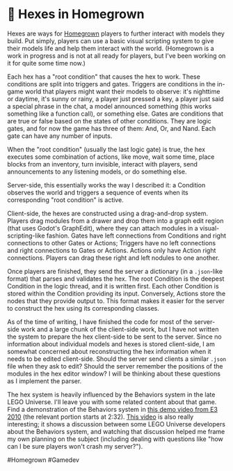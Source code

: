 # 🌱 Hexes in Homegrown

Hexes are ways for [Homegrown](https://write.as/house-mangrove/tag:Homegrown) players to further interact with models they build. Put simply, players can use a basic visual scripting system to give their models life and help them interact with the world. (Homegrown is a work in progress and is not at all ready for players, but I've been working on it for quite some time now.)

Each hex has a "root condition" that causes the hex to work. These conditions are split into triggers and gates. Triggers are conditions in the in-game world that players might want their models to observe: it's nighttime or daytime, it's sunny or rainy, a player just pressed a key, a player just said a special phrase in the chat, a model announced something (this works something like a function call), or something else. Gates are conditions that are true or false based on the states of other conditions. They are logic gates, and for now the game has three of them: And, Or, and Nand. Each gate can have any number of inputs.

When the "root condition" (usually the last logic gate) is true, the hex executes some combination of actions, like move, wait some time, place blocks from an inventory, turn invisible, interact with players, send announcements to any listening models, or do something else.

Server-side, this essentially works the way I described it: a Condition observes the world and triggers a sequence of events when its corresponding "root condition" is active.

Client-side, the hexes are constructed using a drag-and-drop system. Players drag modules from a drawer and drop them into a graph edit region (that uses Godot's GraphEdit), where they can attach modules in a visual-scripting-like fashion. Gates have left connections from Conditions and right connections to other Gates or Actions; Triggers have no left connections and right connections to Gates or Actions. Actions only have Action right connections. Players can drag these right and left nodules to one another.

Once players are finished, they send the server a dictionary (in a `.json`-like format) that parses and validates the hex. The root Condition is the deepest Condition in the logic thread, and it is written first. Each other Condition is stored within the Condition providing its input. Conversely, Actions store the nodes that they provide output to. This format makes it easier for the server to construct the hex using its corresponding classes.

As of the time of writing, I have finished the code for most of the server-side work and a large chunk of the client-side work, but I have not written the system to prepare the hex client-side to be sent to the server. Since no information about individual models and hexes is stored client-side, I am somewhat concerned about reconstructing the hex information when it needs to be edited client-side. Should the server send clients a similar `.json` file when they ask to edit? Should the server remember the positions of the modules in the hex editor window? I will be thinking about these questions as I implement the parser.

The hex system is heavily influenced by the Behaviors system in the late LEGO Universe. I'll leave you with some related content about that game. Find a demonstration of the Behaviors system in [this demo video from E3 2010](https://youtu.be/Zt8rxOTf7Pk?t=152) (the relevant portion starts at 2:32). [This video](https://www.youtube.com/watch?v=hqDp7fRNZ_o) is also really interesting; it shows a discussion between some LEGO Universe developers about the Behaviors system, and watching that discussion helped me frame my own planning on the subject (including dealing with questions like "how can I be sure players won't crash my server?").

#Homegrown #Gamedev